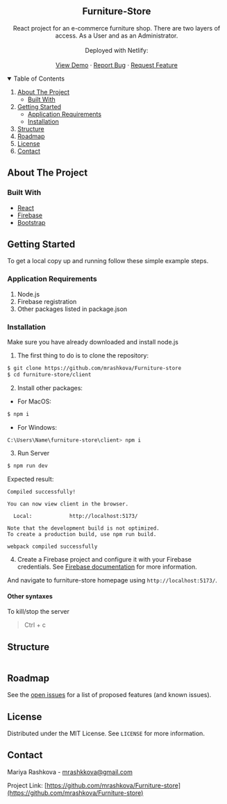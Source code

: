 <p align="center">
  <h2 align="center">Furniture-Store</h2>

  <p align="center">
    React project for an e-commerce furniture shop. There are two layers of access. As a User and as an Administrator.
    <br />
    <br />
  Deployed with Netlify: 
    <br />
    <br />
    <a href="">View Demo</a>
    ·
    <a href="https://github.com/mrashkova/Furniture-store/issues">Report Bug</a>
    ·
    <a href="https://github.com/mrashkova/Furniture-store/issues">Request Feature</a>
  </p>
</p>

<!-- TABLE OF CONTENTS -->
<details open="open">
  <summary>Table of Contents</summary>
  <ol>
    <li>
      <a href="#about-the-project">About The Project</a>
      <ul>
        <li><a href="#built-with">Built With</a></li>
      </ul>
    </li>
    <li>
      <a href="#getting-started">Getting Started</a>
      <ul>
        <li><a href="#application-requirements">Application Requirements</a></li>
        <li><a href="#installation">Installation</a></li>
      </ul>
    </li>
    <li><a href="#structure">Structure</a></li>
    <li><a href="#roadmap">Roadmap</a></li>
    <li><a href="#license">License</a></li>
    <li><a href="#contact">Contact</a></li>
  </ol>
</details>

<!-- ABOUT THE PROJECT -->

## About The Project

### Built With

- [React](https://react.dev/)
- [Firebase](https://firebase.google.com/)
- [Bootstrap](https://getbootstrap.com)

<!-- GETTING STARTED -->

## Getting Started

To get a local copy up and running follow these simple example steps.

### Application Requirements

1. Node.js
2. Firebase registration
3. Other packages listed in package.json

### Installation

Make sure you have already downloaded and install node.js

1. The first thing to do is to clone the repository:

```sh
$ git clone https://github.com/mrashkova/Furniture-store
$ cd furniture-store/client
```

2. Install other packages:

- For MacOS:

```sh
$ npm i
```

- For Windows:

```sh
C:\Users\Name\furniture-store\client> npm i
```

3. Run Server

```sh
$ npm run dev
```

Expected result:

```
Compiled successfully!

You can now view client in the browser.

  Local:            http://localhost:5173/

Note that the development build is not optimized.
To create a production build, use npm run build.

webpack compiled successfully
```

4. Create a Firebase project and configure it with your Firebase credentials. See [Firebase documentation](https://firebase.google.com/docs/web/setup) for more information.

And navigate to furniture-store homepage using `http://localhost:5173/`.

#### Other syntaxes

To kill/stop the server

> Ctrl + c

<!-- Structure -->

## Structure

```

```

<!-- ROADMAP -->

## Roadmap

See the [open issues](https://github.com/mrashkova/Furniture-store/issues) for a list of proposed features (and known issues).

<!-- LICENSE -->

## License

Distributed under the MIT License. See `LICENSE` for more information.

<!-- CONTACT -->

## Contact

Mariya Rashkova - mrashkkova@gmail.com

Project Link: [https://github.com/mrashkova/Furniture-store](https://github.com/mrashkova/Furniture-store)
